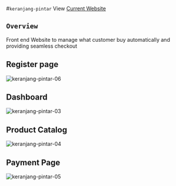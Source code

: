 #`keranjang-pintar`
View [Current Website](https://winatungmiharja.github.io/keranjang-pintar/)

## `Overview`

Front end Website to manage what customer buy automatically and providing seamless checkout

## Register page

![keranjang-pintar-06](https://user-images.githubusercontent.com/64743796/121129529-0f132900-c868-11eb-874d-1906bf898718.png)

## Dashboard

![keranjang-pintar-03](https://user-images.githubusercontent.com/64743796/121129525-0de1fc00-c868-11eb-8b7e-798a136fa454.png)

## Product Catalog

![keranjang-pintar-04](https://user-images.githubusercontent.com/64743796/121129538-120e1980-c868-11eb-83b6-a926466e0959.png)

## Payment Page

![keranjang-pintar-05](https://user-images.githubusercontent.com/64743796/121129515-0ae70b80-c868-11eb-82dd-ad41022a444e.png)
